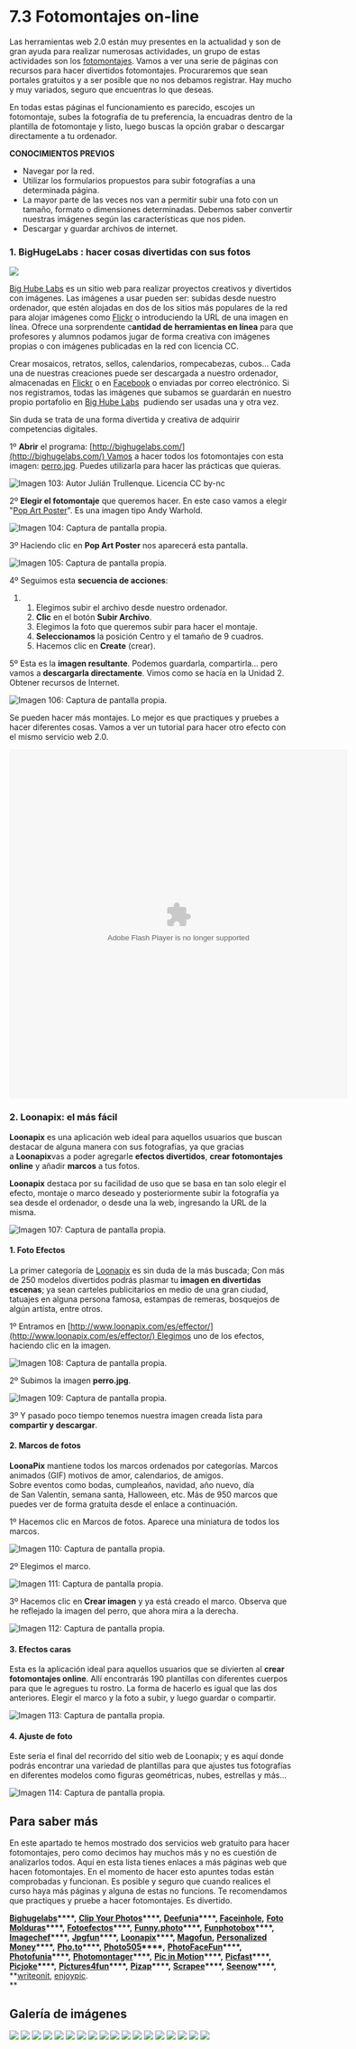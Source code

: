 # 7.3 Fotomontajes on-line

Las herramientas web 2.0 están muy presentes en la actualidad y son de gran ayuda para realizar numerosas actividades, un grupo de estas actividades son los [fotomontajes](http://es.wikipedia.org/wiki/Fotomontaje). Vamos a ver una serie de páginas con recursos para hacer divertidos fotomontajes. Procuraremos que sean portales gratuitos y a ser posible que no nos debamos registrar. Hay mucho y muy variados, seguro que encuentras lo que deseas.

En todas estas páginas el funcionamiento es parecido, escojes un fotomontaje, subes la fotografía de tu preferencia, la encuadras dentro de la plantilla de fotomontaje y listo, luego buscas la opción grabar o descargar directamente a tu ordenador.

**CONOCIMIENTOS PREVIOS**

*   Navegar por la red.
*   Utilizar los formularios propuestos para subir fotografías a una determinada página.
*   La mayor parte de las veces nos van a permitir subir una foto con un tamaño, formato o dimensiones determinadas. Debemos saber convertir nuestras imágenes según las características que nos piden.
*   Descargar y guardar archivos de internet. 

### 1\. BigHugeLabs : hacer cosas divertidas con sus fotos


![](img/big.jpg)


[Big Hube Labs](http://bighugelabs.com/) es un sitio web para realizar proyectos creativos y divertidos con imágenes. Las imágenes a usar pueden ser: subidas desde nuestro ordenador, que estén alojadas en dos de los sitios más populares de la red para alojar imágenes como [Flickr](http://flickr.com/) o introduciendo la URL de una imagen en línea. Ofrece una sorprendente c**antidad de herramientas en línea** para que profesores y alumnos podamos jugar de forma creativa con imágenes propias o con imágenes publicadas en la red con licencia CC.

Crear mosaicos, retratos, sellos, calendarios, rompecabezas, cubos… Cada una de nuestras creaciones puede ser descargada a nuestro ordenador, almacenadas en [Flickr](http://www.flickr.com/) o en [Facebook](http://www.facebook.com/) o enviadas por correo electrónico. Si nos registramos, todas las imágenes que subamos se guardarán en nuestro propio portafolio en [Big Hube Labs](http://bighugelabs.com/)  pudiendo ser usadas una y otra vez.

Sin duda se trata de una forma divertida y creativa de adquirir competencias digitales.

1º **Abrir** el programa: [http://bighugelabs.com/](http://bighugelabs.com/) Vamos a hacer todos los fotomontajes con esta imagen: [perro.jpg](perro.jpg). Puedes utilizarla para hacer las prácticas que quieras.


![Imagen 103: Autor Julián Trullenque. Licencia CC by-nc](img/perro2.jpg)




2º **Elegir el fotomontaje** que queremos hacer. En este caso vamos a elegir "[Pop Art Poster](http://bighugelabs.com/popart.php)". Es una imagen tipo Andy Warhold.


![Imagen 104: Captura de pantalla propia.](img/fotomont1.jpg)




3º Haciendo clic en **Pop Art Poster** nos aparecerá esta pantalla.


![Imagen 105: Captura de pantalla propia.](img/fotomont2.jpg)




4º Seguimos esta **secuencia de acciones**:

1.  1.  Elegimos subir el archivo desde nuestro ordenador.
    2.  **Clic** en el botón **Subir Archivo**.
    3.  Elegimos la foto que queremos subir para hacer el montaje.
    4.  **Seleccionamos** la posición Centro y el tamaño de 9 cuadros.
    5.  Hacemos clic en **Create** (crear).

5º Esta es la **imagen resultante**. Podemos guardarla, compartirla... pero vamos a **descargarla directamente**. Vimos como se hacía en la Unidad 2. Obtener recursos de Internet.


![Imagen 106: Captura de pantalla propia.](img/fotomont3.jpg)




Se pueden hacer más montajes. Lo mejor es que practiques y pruebes a hacer diferentes cosas. Vamos a ver un tutorial para hacer otro efecto con el mismo servicio web 2.0.

<object type="application/x-shockwave-flash" data="http://aularagon.catedu.es/materialesaularagon2013/imagen/fotomontaje.swf" style="display: block; margin-left: auto; margin-right: auto;" width="600" height="618"><param name="src" value="http://aularagon.catedu.es/materialesaularagon2013/imagen/fotomontaje.swf"></object>

### 2\. Loonapix: el más fácil

**Loonapix** es una aplicación web ideal para aquellos usuarios que buscan destacar de alguna manera con sus fotografías, ya que gracias a **Loonapix**vas a poder agregarle **efectos divertidos**, **crear fotomontajes online** y añadir **marcos** a tus fotos.

**Loonapix** destaca por su facilidad de uso que se basa en tan solo elegir el efecto, montaje o marco deseado y posteriormente subir la fotografía ya sea desde el ordenador, o desde una la web, ingresando la URL de la misma.


![Imagen 107: Captura de pantalla propia.](img/loonapix.jpg)




#### 1\. Foto Efectos

La primer categoría de [Loonapix](http://www.loonapix.com/) es sin duda de la más buscada; Con más de 250 modelos divertidos podrás plasmar tu **imagen en divertidas escenas**; ya sean carteles publicitarios en medio de una gran ciudad, tatuajes en alguna persona famosa, estampas de remeras, bosquejos de algún artísta, entre otros.

1º Entramos en [http://www.loonapix.com/es/effector/](http://www.loonapix.com/es/effector/) Elegimos uno de los efectos, haciendo clic en la imagen.


![Imagen 108: Captura de pantalla propia.](img/loonapix2.jpg)




2º Subimos la imagen **perro.jpg**.


![Imagen 109: Captura de pantalla propia.](img/loonapix3.jpg)




3º Y pasado poco tiempo tenemos nuestra imagen creada lista para **compartir y descargar**. 

#### 2\. Marcos de fotos

**LoonaPix** mantiene todos los marcos ordenados por categorías. Marcos animados (GIF) motivos de amor, calendarios, de amigos. Sobre eventos como bodas, cumpleaños, navidad, año nuevo, día de San Valentín, semana santa, Halloween, etc. Más de 950 marcos que puedes ver de forma gratuita desde el enlace a continuación.

1º Hacemos clic en Marcos de fotos. Aparece una miniatura de todos los marcos.


![Imagen 110: Captura de pantalla propia.](img/loonapix5.jpg)




2º Elegimos el marco.


![Imagen 111: Captura de pantalla propia.](img/loonapix6.jpg)




3º Hacemos clic en **Crear imagen** y ya está creado el marco. Observa que he reflejado la imagen del perro, que ahora mira a la derecha.


![Imagen 112: Captura de pantalla propia.](img/loonapix7.jpg)




#### 3\. Efectos caras

Esta es la aplicación ideal para aquellos usuarios que se divierten al **crear fotomontajes online**. Allí encontrarás 190 plantillas con diferentes cuerpos para que le agregues tu rostro. La forma de hacerlo es igual que las dos anteriores. Elegir el marco y la foto a subir, y luego guardar o compartir.


![Imagen 113: Captura de pantalla propia.](img/loonapix8.jpg)




#### 4\. Ajuste de foto

Este sería el final del recorrido del sitio web de Loonapix; y es aquí donde podrás encontrar una variedad de plantillas para que ajustes tus fotografías en diferentes modelos como figuras geométricas, nubes, estrellas y más...


![Imagen 114: Captura de pantalla propia.](img/loonapix9.jpg)




## Para saber más

En este apartado te hemos mostrado dos servicios web gratuito para hacer fotomontajes, pero como decimos hay muchos más y no es cuestión de analizarlos todos. Aquí en esta lista tienes enlaces a más páginas web que hacen fotomontajes. En el momento de hacer esto apuntes todas están comprobadas y funcionan. Es posible y seguro que cuando realices el curso haya más páginas y alguna de estas no funcions. Te recomendamos que practiques y pruebe a hacer fotomontajes. Es divertido.

**[Bighugelabs](http://bighugelabs.com/)****,** **[Clip Your Photos](http://clipyourphotos.com/bender)****,** **[Deefunia](http://www.deefunia.com/)****, ****[Faceinhole](http://www.faceinhole.com/)****,** **[Foto Molduras](http://www.fotomolduras.com/)****,** **[Fotoefectos](http://www.fotoefectos.com/)****,** **[Funny.photo](http://funny.pho.to/es/)****,** **[Funphotobox](http://www.funphotobox.com/)****,** **[Imagechef](http://www.imagechef.com/)****,** **[Jpgfun](http://jpgfun.com/)****,** **[Loonapix](http://www.loonapix.com/es/effector)****, ****[Magofun](http://www.magofun.com/)****,** **[Personalized Money](http://www.festisite.com/money/)****,** **[Pho.to](http://pho.to/)****,** **[Photo505](http://photo505.com/)****,** **[PhotoFaceFun](http://www.photofacefun.com/)****,** **[Photofunia](http://photofunia.com/)****,** **[Photomontager](http://photomontager.com/)****,** **[Pic in Motion](http://es.picinmotion.com/)****,** **[Picfast](http://picfast.com/)****,** **[Picjoke](http://es.picjoke.com/)****,** **[Pictures4fun](http://pictures4fun.net/es/)****,** **[Pizap](http://www.pizap.com/)****,** **[Scrapee](http://www.scrapee.net/es)****,** **[Seenow](http://es.seenow.com/)****,** **[writeonit](http://www.writeonit.org/), [enjoypic](http://es.enjoypic.com/).  
**

## Galería de imágenes


[![](img/enjoyThumbnail.png)](img/enjoy.jpg)
[![](img/scrapeenet_cropper_20131114002339T6XWV4Thumbnail.png)](img/scrapeenet_cropper_20131114002339T6XWV4.jpg)
[![](img/3030-11-es-34f9387c4c82dbec1f98ceba1a7e5cdeThumbnail.png)](img/3030-11-es-34f9387c4c82dbec1f98ceba1a7e5cde.jpg)
[![](img/PhotoFunia-1f00b7f_oThumbnail.png)](img/PhotoFunia-1f00b7f_o.jpg)
[![](img/45736178_PMaOmeOkt_1384388055_1Thumbnail.png)](img/45736178_PMaOmeOkt_1384388055_1.jpg)
[![](img/45736178_PMaOmeOkt_1384388055_1Thumbnail.png)](img/45736178_PMaOmeOkt_1384388055_1.jpg)
[![](img/45736178_tCzdX5jvL_1384388038Thumbnail.png)](img/45736178_tCzdX5jvL_1384388038.jpg)
[![](img/45736178_LyuFc5S_1384388016Thumbnail.png)](img/45736178_LyuFc5S_1384388016.jpg)
[![](img/45736130_bOBXD9d_1384387978Thumbnail.png)](img/45736130_bOBXD9d_1384387978.jpg)
[![](img/40d0f9fa_oThumbnail.png)](img/40d0f9fa_o.jpeg)
[![](img/3ddeaf6d_oThumbnail.png)](img/3ddeaf6d_o.jpeg)
[![](img/98c74790_oThumbnail.png)](img/98c74790_o.jpeg)
[![](img/1454336948528413f4592ea6.89147724Thumbnail.png)](img/1454336948528413f4592ea6.89147724.jpg)
[![](img/loonapix_1384397386488115083Thumbnail.png)](img/loonapix_1384397386488115083.jpg)
[![](img/loonapix_13843973531011942535Thumbnail.png)](img/loonapix_13843973531011942535.jpg)
[![](img/loonapix_13843991341629375076Thumbnail.png)](img/loonapix_13843991341629375076.jpg)
[![](img/loonapix_13843990922144751146Thumbnail.png)](img/loonapix_13843990922144751146.jpg)
[![](img/loonapix_13843990542121944576Thumbnail.png)](img/loonapix_13843990542121944576.jpg)

